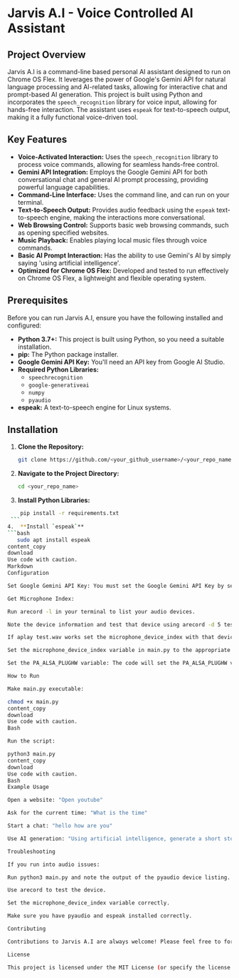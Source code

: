 
# Jarvis A.I - Voice Controlled AI Assistant

## Project Overview

Jarvis A.I is a command-line based personal AI assistant designed to run on Chrome OS Flex. It leverages the power of Google's Gemini API for natural language processing and AI-related tasks, allowing for interactive chat and prompt-based AI generation. This project is built using Python and incorporates the `speech_recognition` library for voice input, allowing for hands-free interaction. The assistant uses `espeak` for text-to-speech output, making it a fully functional voice-driven tool.

## Key Features

*   **Voice-Activated Interaction:** Uses the `speech_recognition` library to process voice commands, allowing for seamless hands-free control.
*   **Gemini API Integration:** Employs the Google Gemini API for both conversational chat and general AI prompt processing, providing powerful language capabilities.
*   **Command-Line Interface:** Uses the command line, and can run on your terminal.
*   **Text-to-Speech Output:** Provides audio feedback using the `espeak` text-to-speech engine, making the interactions more conversational.
*   **Web Browsing Control:** Supports basic web browsing commands, such as opening specified websites.
*   **Music Playback:** Enables playing local music files through voice commands.
*  **Basic AI Prompt Interaction:** Has the ability to use Gemini's AI by simply saying 'using artificial intelligence'.
*   **Optimized for Chrome OS Flex:** Developed and tested to run effectively on Chrome OS Flex, a lightweight and flexible operating system.

## Prerequisites

Before you can run Jarvis A.I, ensure you have the following installed and configured:

*   **Python 3.7+:** This project is built using Python, so you need a suitable installation.
*   **pip:** The Python package installer.
*   **Google Gemini API Key:** You'll need an API key from Google AI Studio.
*   **Required Python Libraries:**
    *   `speechrecognition`
    *   `google-generativeai`
    *   `numpy`
    *   `pyaudio`
*   **espeak:** A text-to-speech engine for Linux systems.

## Installation

1.  **Clone the Repository:**
    ```bash
    git clone https://github.com/<your_github_username>/<your_repo_name>.git
    ```
2.  **Navigate to the Project Directory:**
    ```bash
    cd <your_repo_name>
    ```
3.  **Install Python Libraries:**
   ```bash
       pip install -r requirements.txt
    ```
4.  **Install `espeak`**
  ```bash
      sudo apt install espeak
content_copy
download
Use code with caution.
Markdown
Configuration

Set Google Gemini API Key: You must set the Google Gemini API Key by setting the environment variable GOOGLE_API_KEY. Otherwise replace the YOUR_API_KEY_HERE text with your key directly in the main.py file.

Get Microphone Index:

Run arecord -l in your terminal to list your audio devices.

Note the device information and test that device using arecord -d 5 test.wav -D <device id>.

If aplay test.wav works set the microphone_device_index with that device.

Set the microphone_device_index variable in main.py to the appropriate device ID you want to use.

Set the PA_ALSA_PLUGHW variable: The code will set the PA_ALSA_PLUGHW variable, but if there are any issues you can also set this manually with export PA_ALSA_PLUGHW=1

How to Run

Make main.py executable:

chmod +x main.py
content_copy
download
Use code with caution.
Bash

Run the script:

python3 main.py
content_copy
download
Use code with caution.
Bash
Example Usage

Open a website: "Open youtube"

Ask for the current time: "What is the time"

Start a chat: "hello how are you"

Use AI generation: "Using artificial intelligence, generate a short story about cats"

Troubleshooting

If you run into audio issues:

Run python3 main.py and note the output of the pyaudio device listing.

Use arecord to test the device.

Set the microphone_device_index variable correctly.

Make sure you have pyaudio and espeak installed correctly.

Contributing

Contributions to Jarvis A.I are always welcome! Please feel free to fork the repository, make your changes, and submit a pull request.

License

This project is licensed under the MIT License (or specify the license you're using).

